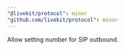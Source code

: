 ```yaml
---
"@livekit/protocol": minor
"github.com/livekit/protocol": minor
---
```


Allow setting number for SIP outbound.

